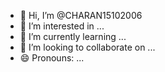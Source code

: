 - 👋 Hi, I’m @CHARAN15102006
- 👀 I’m interested in ...
- 🌱 I’m currently learning ...
- 💞️ I’m looking to collaborate on ...
- 😄 Pronouns: ...

<!---
CHARAN15102006/CHARAN15102006 is a ✨ special ✨ repository because its `README.md` (this file) appears on your GitHub profile.
You can click the Preview link to take a look at your changes.
--->
